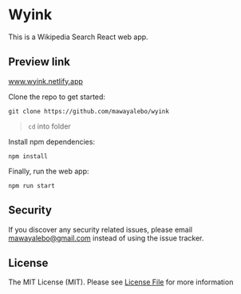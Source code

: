 # Wyink

This is a Wikipedia Search React web app.

Preview link
-------
www.wyink.netlify.app


Clone the repo to get started:

```properties
git clone https://github.com/mawayalebo/wyink
```

> `cd` into folder

Install npm dependencies:
```
npm install
```

Finally, run the web app: 
```
npm run start
```

Security
-------

If you discover any security related issues, please email mawayalebo@gmail.com instead of using the issue tracker.

License
-------
The MIT License (MIT). Please see [License File](LICENSE) for more information
